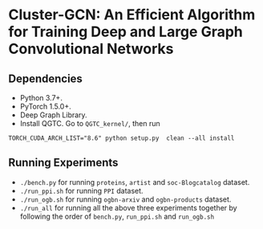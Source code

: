 Cluster-GCN: An Efficient Algorithm for Training Deep and Large Graph Convolutional Networks
============


Dependencies
------------
- Python 3.7+.
- PyTorch 1.5.0+.
- Deep Graph Library.
- Install QGTC. Go to `QGTC_kernel/`, then run 
```
TORCH_CUDA_ARCH_LIST="8.6" python setup.py  clean --all install 
```

Running Experiments
------------
+ `./bench.py` for running `proteins`, `artist` and `soc-Blogcatalog` dataset.
+ `./run_ppi.sh` for running `PPI` dataset.
+ `./run_ogb.sh` for running `ogbn-arxiv` and `ogbn-products` dataset.
+ `./run_all` for running all the above three experiments together by following the order of `bench.py`, `run_ppi.sh` and `run_ogb.sh`
